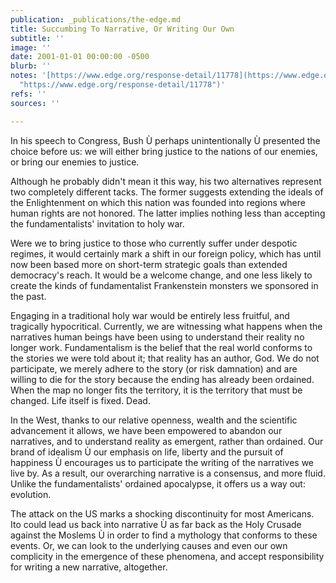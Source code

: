 ```yaml
---
publication: _publications/the-edge.md
title: Succumbing To Narrative, Or Writing Our Own
subtitle: ''
image: ''
date: 2001-01-01 00:00:00 -0500
blurb: ''
notes: '[https://www.edge.org/response-detail/11778](https://www.edge.org/response-detail/11778
  "https://www.edge.org/response-detail/11778")'
refs: ''
sources: ''

---
```

In his speech to Congress, Bush Ù perhaps unintentionally Ù presented the choice before us: we will either bring justice to the nations of our enemies, or bring our enemies to justice.

Although he probably didn't mean it this way, his two alternatives represent two completely different tacks. The former suggests extending the ideals of the Enlightenment on which this nation was founded into regions where human rights are not honored. The latter implies nothing less than accepting the fundamentalists' invitation to holy war.

Were we to bring justice to those who currently suffer under despotic regimes, it would certainly mark a shift in our foreign policy, which has until now been based more on short-term strategic goals than extended democracy's reach. It would be a welcome change, and one less likely to create the kinds of fundamentalist Frankenstein monsters we sponsored in the past.

Engaging in a traditional holy war would be entirely less fruitful, and tragically hypocritical. Currently, we are witnessing what happens when the narratives human beings have been using to understand their reality no longer work. Fundamentalism is the belief that the real world conforms to the stories we were told about it; that reality has an author, God. We do not participate, we merely adhere to the story (or risk damnation) and are willing to die for the story because the ending has already been ordained. When the map no longer fits the territory, it is the territory that must be changed. Life itself is fixed. Dead.

In the West, thanks to our relative openness, wealth and the scientific advancement it allows, we have been empowered to abandon our narratives, and to understand reality as emergent, rather than ordained. Our brand of idealism Ù our emphasis on life, liberty and the pursuit of happiness Ù encourages us to participate the writing of the narratives we live by. As a result, our overarching narrative is a consensus, and more fluid. Unlike the fundamentalists' ordained apocalypse, it offers us a way out: evolution.

The attack on the US marks a shocking discontinuity for most Americans. Ito could lead us back into narrative Ù as far back as the Holy Crusade against the Moslems Ù in order to find a mythology that conforms to these events. Or, we can look to the underlying causes and even our own complicity in the emergence of these phenomena, and accept responsibility for writing a new narrative, altogether.